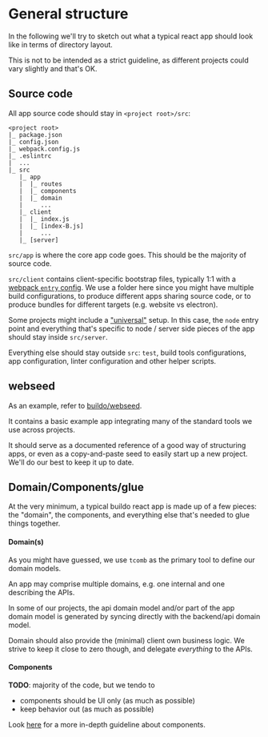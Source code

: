# General structure

In the following we'll try to sketch out what a typical react app should look like in terms of directory layout.

This is not to be intended as a strict guideline, as different projects could vary slightly and that's OK.

## Source code

All app source code should stay in `<project root>/src`:
```
<project root>
|_ package.json
|_ config.json
|_ webpack.config.js
|_ .eslintrc
|  ...
|_ src
   |_ app
   |  |_ routes
   |  |_ components
   |  |_ domain
   |     ...
   |_ client
   |  |_ index.js
   |  |_ [index-B.js]
   |     ...
   |_ [server]
```

`src/app` is where the core app code goes. This should be the majority of source code.

`src/client` contains client-specific bootstrap files, typically 1:1 with a [webpack `entry` config](https://webpack.github.io/docs/configuration.html#entry). We use a folder here since you might have multiple build configurations, to produce different apps sharing source code, or to produce bundles for different targets (e.g. website vs electron).

Some projects might include a ["universal"](https://medium.com/@mjackson/universal-javascript-4761051b7ae9#.yzqdrsdd0) setup. In this case, the `node` entry point and everything that's specific to node / server side pieces of the app should stay inside `src/server`.

Everything else should stay outside `src`: `test`, build tools configurations, app configuration, linter configuration and other helper scripts.

## webseed

As an example, refer to [buildo/webseed](https://github.com/buildo/webseed).

It contains a basic example app integrating many of the standard tools we use across projects.

It should serve as a documented reference of a good way of structuring apps, or even as a copy-and-paste seed to easily start up a new project. We'll do our best to keep it up to date.

## Domain/Components/glue

At the very minimum, a typical buildo react app is made up of a few pieces: the "domain", the components, and everything else that's needed to glue things together.

#### Domain(s)

As you might have guessed, we use `tcomb` as the primary tool to define our domain models.

An app may comprise multiple domains, e.g. one internal and one describing the APIs.

In some of our projects, the api domain model and/or part of the app domain model is generated by syncing directly with the backend/api domain model.

Domain should also provide the (minimal) client own business logic. We strive to keep it close to zero though, and delegate *everything* to the APIs.

#### Components

**TODO**: majority of the code, but we tendo to
- components should be UI only (as much as possible)
- keep behavior out (as much as possible)

Look [here](./2.components.md) for a more in-depth guideline about components.